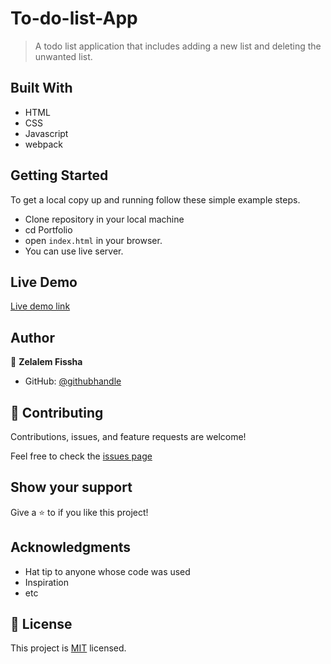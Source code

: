 # To-do-list-App

> A todo list application that includes adding a new list and deleting the unwanted list. 


## Built With

- HTML
- CSS 
- Javascript
- webpack

## Getting Started

To get a local copy up and running follow these simple example steps.

- Clone repository in your local machine 
- cd Portfolio
- open `index.html` in your browser.
- You can use live server.

## Live Demo

[Live demo link](https://zelalem1222.github.io/To-do-list-App-/)

## Author

 👤 **Zelalem Fissha**

- GitHub: [@githubhandle](https://github.com/zelalem1222)


## 🤝 Contributing

Contributions, issues, and feature requests are welcome!

Feel free to check the [issues page](https://github.com/Zelalem1222/To-do-list-App-/issues)

## Show your support

Give a ⭐️ to if you like this project!


## Acknowledgments

- Hat tip to anyone whose code was used
- Inspiration
- etc

## 📝 License

This project is [MIT](./MIT.md) licensed.

